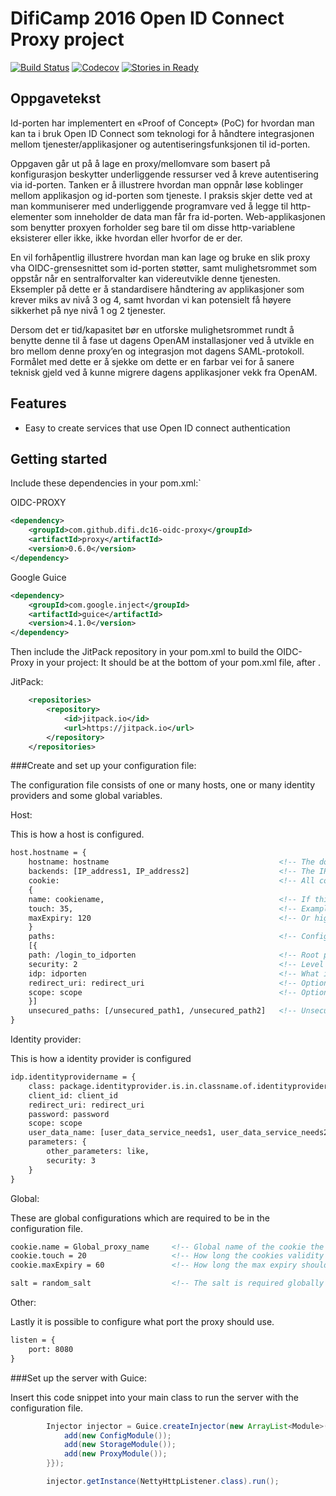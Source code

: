 # DifiCamp 2016 Open ID Connect Proxy project

[![Build Status](https://travis-ci.org/difi/dc16-oidc-proxy.svg?branch=master)](https://travis-ci.org/difi/dc16-oidc-proxy)
[![Codecov](https://codecov.io/gh/difi/dc16-oidc-proxy/branch/master/graph/badge.svg)](https://codecov.io/gh/difi/dc16-oidc-proxy)
[![Stories in Ready](https://badge.waffle.io/difi/dc16-oidc-proxy.png?label=ready&title=Ready)](https://waffle.io/difi/dc16-oidc-proxy)

## Oppgavetekst

Id-porten har implementert en «Proof of Concept» (PoC) for hvordan man kan ta i bruk Open ID Connect som teknologi for å håndtere integrasjonen mellom tjenester/applikasjoner og autentiseringsfunksjonen til id-porten.

Oppgaven går ut på å lage en proxy/mellomvare som basert på konfigurasjon beskytter underliggende ressurser ved å kreve autentisering via id-porten. Tanken er å illustrere hvordan man oppnår løse koblinger mellom applikasjon og id-porten som tjeneste. I praksis skjer dette ved at man kommuniserer med underliggende programvare ved å legge til http-elementer som inneholder de data man får fra id-porten. Web-applikasjonen som benytter proxyen forholder seg bare til om disse http-variablene eksisterer eller ikke, ikke hvordan eller hvorfor de er der.

En vil forhåpentlig illustrere hvordan man kan lage og bruke en slik proxy vha OIDC-grensesnittet som id-porten støtter, samt mulighetsrommet som oppstår når en sentralforvalter kan videreutvikle denne tjenesten. Eksempler på dette er å standardisere håndtering av applikasjoner som krever miks av nivå 3 og 4, samt hvordan vi kan potensielt få høyere sikkerhet på nye nivå 1 og 2 tjenester.

Dersom det er tid/kapasitet bør en utforske mulighetsrommet rundt å benytte denne til å fase ut dagens OpenAM installasjoner ved å utvikle en bro mellom denne proxy’en og integrasjon mot dagens SAML-protokoll. Formålet med dette er å sjekke om dette er en farbar vei for å sanere teknisk gjeld ved å kunne migrere dagens applikasjoner vekk fra OpenAM.

## Features

* Easy to create services that use Open ID connect authentication


## Getting started

Include these dependencies in your pom.xml:`

OIDC-PROXY
```xml
<dependency>
    <groupId>com.github.difi.dc16-oidc-proxy</groupId>
    <artifactId>proxy</artifactId>
    <version>0.6.0</version>
</dependency>
```

Google Guice
```xml
<dependency>
    <groupId>com.google.inject</groupId>
    <artifactId>guice</artifactId>
    <version>4.1.0</version>
</dependency>
```

Then include the JitPack repository in your pom.xml to build the OIDC-Proxy in your project:
It should be at the bottom of your pom.xml file, after <profiles>.

JitPack:
```xml
	<repositories>
		<repository>
		    <id>jitpack.io</id>
		    <url>https://jitpack.io</url>
		</repository>
	</repositories>
```

###Create and set up your configuration file:

The configuration file consists of one or many hosts, one or many identity providers and some global variables.

Host:

This is how a host is configured.

```xml
host.hostname = {
    hostname: hostname                                      <!-- The domain name of the host -->
    backends: [IP_address1, IP_address2]                    <!-- The IP addresses the server runs on -->
    cookie:                                                 <!-- All cookie attributes are optional in the host, but required globally in the file -->
    {               
    name: cookiename,                                       <!-- If this host requires a cookie with other needs than the global cookie -->
    touch: 35,                                              <!-- Example higher touch period -->
    maxExpiry: 120                                          <!-- Or higher max expiry -->
    }               
    paths:                                                  <!-- Configured paths are secured paths -->
    [{              
    path: /login_to_idporten                                <!-- Root path of the secured area -->
    security: 2                                             <!-- Level of security -->
    idp: idporten                                           <!-- What identity provider should be used to log in on the secured area-->
    redirect_uri: redirect_uri                              <!-- Optional in path -->
    scope: scope                                            <!-- Optional in path -->
    }]
    unsecured_paths: [/unsecured_path1, /unsecured_path2]   <!-- Unsecured paths are paths that should not receive information about the user-->
}
```



Identity provider:

This is how a identity provider is configured

```xml
idp.identityprovidername = {
    class: package.identityprovider.is.in.classname.of.identityprovider     <!-- Which idendtity provider class should be used -->
    client_id: client_id                                                    <!-- The client_id parameter used in the request to the identity provider-->
    redirect_uri: redirect_uri                                              <!-- Where the identity provider should redirect back to. Configured in the identity provider-->    
    password: password                                                      <!-- Password parameteres used in the request towards the identity provider -->
    scope: scope                                                            <!-- The scope parameter used in the request towrads the identity provider -->
    user_data_name: [user_data_service_needs1, user_data_service_needs2]    <!-- What user data collected from the log in should be sent to the service -->
    parameters: {                                                           <!-- Parameters have to be in the idp, but does not have to contain any parameters -->
        other_parameters: like,                                             <!-- Other parameteres need in the identity provider configuration-->
        security: 3
    }
}
```

Global:

These are global configurations which are required to be in the configuration file.

```xml
cookie.name = Global_proxy_name     <!-- Global name of the cookie the proxy uses -->
cookie.touch = 20                   <!-- How long the cookies validity should be expanded every time used -->
cookie.maxExpiry = 60               <!-- How long the max expiry should be expanded every time used-->

salt = random_salt                  <!-- The salt is required globally in the conf-file -->
```

Other:

Lastly it is possible to configure what port the proxy should use.

```xml
listen = {
    port: 8080
}
```


###Set up the server with Guice:

Insert this code snippet into your main class to run the server with the configuration file.

```java
        Injector injector = Guice.createInjector(new ArrayList<Module>() {{
            add(new ConfigModule());
            add(new StorageModule());
            add(new ProxyModule());
        }});

        injector.getInstance(NettyHttpListener.class).run();
```

